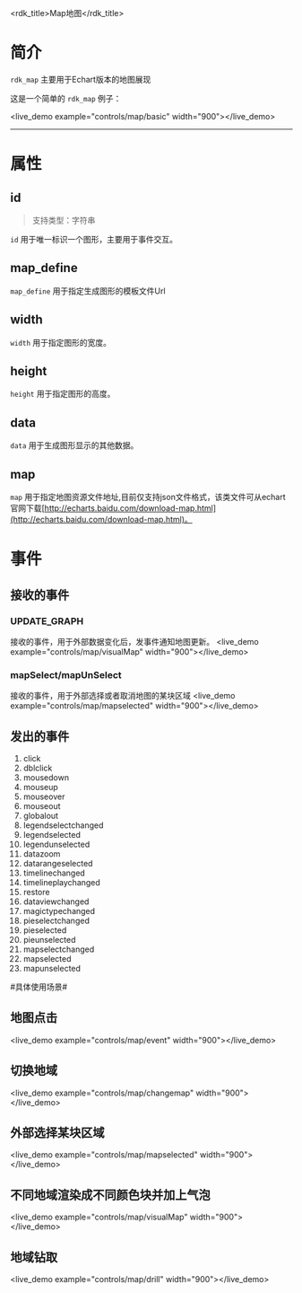 <rdk_title>Map地图</rdk_title>

# 简介 #

`rdk_map` 主要用于Echart版本的地图展现


这是一个简单的 `rdk_map` 例子：

<live_demo example="controls/map/basic" width="900"></live_demo>

---
# 属性 #

## id ##
> 支持类型：字符串

`id` 用于唯一标识一个图形，主要用于事件交互。

## map_define ##
`map_define` 用于指定生成图形的模板文件Url

## width ##

`width` 用于指定图形的宽度。
## height ##

`height` 用于指定图形的高度。

## data ##

`data` 用于生成图形显示的其他数据。

## map ##
`map` 用于指定地图资源文件地址,目前仅支持json文件格式，该类文件可从echart官网下载[http://echarts.baidu.com/download-map.html](http://echarts.baidu.com/download-map.html)。

# 事件 #

## 接收的事件 ##
### UPDATE_GRAPH ###
接收的事件，用于外部数据变化后，发事件通知地图更新。
<live_demo example="controls/map/visualMap" width="900"></live_demo>
### mapSelect/mapUnSelect ###
接收的事件，用于外部选择或者取消地图的某块区域
<live_demo example="controls/map/mapselected" width="900"></live_demo>

## 发出的事件 ##
1. click
1. dblclick
1. mousedown
1. mouseup
1. mouseover
1. mouseout
1. globalout
1. legendselectchanged
1. legendselected
1. legendunselected
1. datazoom
1. datarangeselected
1. timelinechanged
1. timelineplaychanged
1. restore
1. dataviewchanged
1. magictypechanged
1. pieselectchanged
1. pieselected
1. pieunselected
1. mapselectchanged
1. mapselected
1. mapunselected

#具体使用场景#
## 地图点击 ##
<live_demo example="controls/map/event" width="900"></live_demo>
## 切换地域 ##
<live_demo example="controls/map/changemap" width="900"></live_demo>
## 外部选择某块区域 ##
<live_demo example="controls/map/mapselected" width="900"></live_demo>
## 不同地域渲染成不同颜色块并加上气泡 ##
<live_demo example="controls/map/visualMap" width="900"></live_demo>
## 地域钻取 ##
<live_demo example="controls/map/drill" width="900"></live_demo>
		


